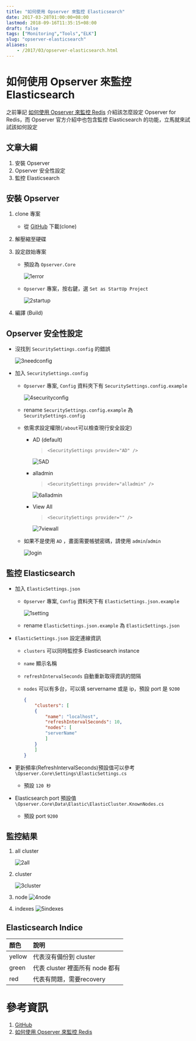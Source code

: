 ```yaml
---
title: "如何使用 Opserver 來監控 Elasticsearch"
date: 2017-03-28T01:00:00+08:00
lastmod: 2018-09-16T11:35:15+08:00
draft: false
tags: ["Monitoring","Tools","ELK"]
slug: "opserver-elasticsearch"
aliases:
    - /2017/03/opserver-elasticsearch.html
---
```

# 如何使用 Opserver 來監控 Elasticsearch
之前筆記 [如何使用 Opserver 來監控 Redis](//blog.yowko.com/2017/03/opserver-redis.html) 介紹該怎麼設定 Opserver for Redis，而 Opserver 官方介紹中也包含監控 Elasticsearch 的功能，立馬就來試試該如何設定

## 文章大綱

1. 安裝 Opserver
2. Opserver 安全性設定
3. 監控 Elasticsearch


## 安裝 Opserver
1. clone 專案
    *   從 [GitHub](https://github.com/opserver/Opserver) 下載(clone)

2. 解壓縮至硬碟
3. 設定啟始專案
    * 預設為 `Opserver.Core`
    
        ![1error](https://cloud.githubusercontent.com/assets/3851540/21705712/88ede1d0-d3fc-11e6-837c-d05d9d84f8cb.png)

    *  `Opserver` 專案，按右鍵，選 `Set as StartUp Project`
        
        ![2startup](https://cloud.githubusercontent.com/assets/3851540/21705710/88ed648a-d3fc-11e6-9034-5ad2b8e8c919.png)

4.  編譯 (Build)

## Opserver 安全性設定

* 沒找到 `SecuritySettings.config` 的錯誤
  
    ![3needconfig](https://cloud.githubusercontent.com/assets/3851540/21705708/88ab5a7c-d3fc-11e6-8b10-761fff9a2b89.png)

* 加入 `SecuritySettings.config`
    * `Opserver` 專案, `Config` 資料夾下有 `SecuritySettings.config.example`
        
        ![4securityconfig](https://cloud.githubusercontent.com/assets/3851540/21705714/88f073f0-d3fc-11e6-8d50-5c2448184ad6.png)

    * rename `SecuritySettings.config.example` 為 `SecuritySettings.config`
    * 依需求設定權限(`/about`可以檢查現行安全設定)
        * AD (default)
            
            >`<SecuritySettings provider="AD" />`
            
            ![5AD](https://cloud.githubusercontent.com/assets/3851540/21705716/89100170-d3fc-11e6-9dc7-8b3576ba93b4.png)

        * alladmin
            
            >`<SecuritySettings provider="alladmin" />`

            ![6alladmin](https://cloud.githubusercontent.com/assets/3851540/21705715/88f40ab0-d3fc-11e6-96bf-c8d44582fac3.png)

        * View All
            
            >`<SecuritySettings provider="" />`

            ![7viewall](https://cloud.githubusercontent.com/assets/3851540/21705717/89103334-d3fc-11e6-8a9b-b024b7c8e224.png)

    * 如果不是使用 `AD` ，畫面需要帳號密碼，請使用 `admin`/`admin`

        ![login](https://cloud.githubusercontent.com/assets/3851540/26041694/7a9ec8c2-3961-11e7-881c-b62d45245d6b.png)

## 監控 Elasticsearch
* 加入 `ElasticSettings.json`
    * `Opserver` 專案, `Config` 資料夾下有 `ElasticSettings.json.example`
        
        ![1setting](https://cloud.githubusercontent.com/assets/3851540/21837616/3c977868-d808-11e6-895e-abfdcfb958ee.png)

    * rename `ElasticSettings.json.example` 為 `ElasticSettings.json`

* `ElasticSettings.json` 設定連線資訊
    * `clusters` 可以同時監控多 Elasticsearch instance
    * `name` 顯示名稱
    * `refreshIntervalSeconds` 自動重新取得資訊的間隔
    * `nodes` 可以有多台，可以填 servername 或是 ip，預設 port 是 `9200`
    
        ```json
        {
            "clusters": [
            {
                "name": "localhost",
                "refreshIntervalSeconds": 10,
                "nodes": [
                "serverName"
                ]
            }
            ]
        }
        ```

* 更新頻率(RefreshIntervalSeconds)預設值可以參考 `\Opserver.Core\Settings\ElasticSettings.cs`
    *   預設 `120 秒`

* Elasticsearch port 預設值 `\Opserver.Core\Data\Elastic\ElasticCluster.KnownNodes.cs`
    * 預設 port `9200`



## 監控結果
1. all cluster

    ![2all](https://cloud.githubusercontent.com/assets/3851540/21837615/3c9723c2-d808-11e6-82b3-feaadca8d2ca.png)

2. cluster

    ![3cluster](https://cloud.githubusercontent.com/assets/3851540/21837617/3c977f8e-d808-11e6-9805-11a337ccc0e7.png)

3. node
    ![4node](https://cloud.githubusercontent.com/assets/3851540/21837618/3c97f5d6-d808-11e6-91b4-c6ceeef24248.png)

4. indexes
    ![5indexes](https://cloud.githubusercontent.com/assets/3851540/21837619/3ca479c8-d808-11e6-81fa-cca59c3d8c40.png)


## Elasticsearch Indice

顏色|	說明
:---|:---
yellow|	代表沒有備份到 cluster
green|	代表 cluster 裡面所有 node 都有
red|	代表有問題，需要recovery

# 參考資訊
1.  [GitHub](https://github.com/opserver/Opserver)
2.  [如何使用 Opserver 來監控 Redis](//blog.yowko.com/2017/03/opserver-redis.html)
